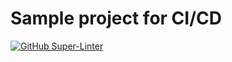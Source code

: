 # Sample project for CI/CD

[![GitHub Super-Linter](https://github.com/dboshkovski18/kiii/workflows/Lint%20Code%20Base/badge.svg)](https://github.com/marketplace/actions/super-linter)
